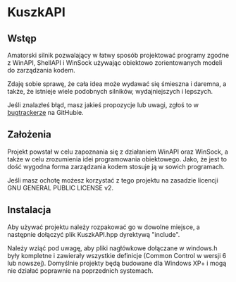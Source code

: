 KuszkAPI
==========

Wstęp
----------
Amatorski silnik pozwalający w łatwy sposób projektować programy zgodne z WinAPI, ShellAPI i WinSock używając obiektowo zorientowanych modeli do zarządzania kodem.

Zdaję sobie sprawę, że cała idea może wydawać się śmieszna i daremna, a także, że istnieje wiele podobnych silników, wydajniejszych i lepszych.

Jeśli znalazłeś błąd, masz jakieś propozycje lub uwagi, zgłoś to w <a target="_blank" href="https://github.com/Kuszki/KuszkAPI/issues">bugtrackerze</a> na GitHubie.

Założenia
----------
Projekt powstał w celu zapoznania się z działaniem WinAPI oraz WinSock, a także w celu zrozumienia idei programowania obiektowego. Jako, że jest to dość wygodna forma zarządzania kodem stosuje ją w sowich programach.

Jeśli masz ochotę możesz korzystać z tego projektu na zasadzie licencji GNU GENERAL PUBLIC LICENSE v2.

Instalacja
----------
Aby używać projektu należy rozpakować go w dowolne miejsce, a następnie dołączyć plik KuszkAPI.hpp dyrektywą "include".

Należy wziąć pod uwagę, aby pliki nagłówkowe dołączane w windows.h były kompletne i zawierały wszystkie definicje (Common Control w wersji 6 lub nowszej). Domyślnie projekty będą budowane dla Windows XP+ i mogą nie działać poprawnie na poprzednich systemach.
